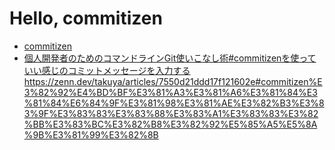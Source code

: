 # Hello, commitizen

* [commitizen](https://github.com/commitizen/cz-cli)
* [個人開発者のためのコマンドラインGit使いこなし術#commitizenを使っていい感じのコミットメッセージを入力する](https://zenn.dev/takuya/articles/7550d21ddd17f121602e)
https://zenn.dev/takuya/articles/7550d21ddd17f121602e#commitizen%E3%82%92%E4%BD%BF%E3%81%A3%E3%81%A6%E3%81%84%E3%81%84%E6%84%9F%E3%81%98%E3%81%AE%E3%82%B3%E3%83%9F%E3%83%83%E3%83%88%E3%83%A1%E3%83%83%E3%82%BB%E3%83%BC%E3%82%B8%E3%82%92%E5%85%A5%E5%8A%9B%E3%81%99%E3%82%8B
